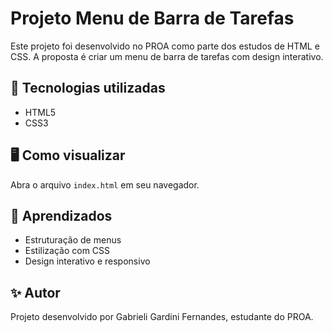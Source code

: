 # Projeto Menu de Barra de Tarefas

Este projeto foi desenvolvido no PROA como parte dos estudos de HTML e CSS.
A proposta é criar um menu de barra de tarefas com design interativo.

## 🚀 Tecnologias utilizadas
- HTML5
- CSS3

## 🖥️ Como visualizar
Abra o arquivo `index.html` em seu navegador.

## 📌 Aprendizados
- Estruturação de menus
- Estilização com CSS
- Design interativo e responsivo

## ✨ Autor
Projeto desenvolvido por Gabrieli Gardini Fernandes, estudante do PROA.

